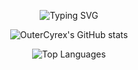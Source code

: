 <p align="center">
  <img src="https://readme-typing-svg.herokuapp.com?font=Fira+Code&weight=600&size=40&duration=3000&pause=1000&color=00BFFF&center=true&vCenter=true&width=600&lines=Hello+World!+I'm+OuterCyrex" alt="Typing SVG" />
</p>


<p align="center">
  <img src="https://github-readme-stats.vercel.app/api?username=OuterCyrex&show_icons=true&theme=radical" alt="OuterCyrex's GitHub stats" />
</p>

<p align="center">
  <img src="https://github-readme-stats.vercel.app/api/top-langs/?username=OuterCyrex&layout=compact&theme=radical" alt="Top Languages" />
</p>


